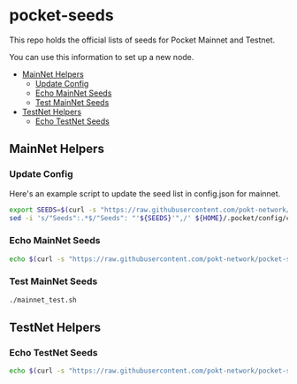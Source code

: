 # pocket-seeds <!-- omit in toc -->

This repo holds the official lists of seeds for Pocket Mainnet and Testnet.

You can use this information to set up a new node.

- [MainNet Helpers](#mainnet-helpers)
  - [Update Config](#update-config)
  - [Echo MainNet Seeds](#echo-mainnet-seeds)
  - [Test MainNet Seeds](#test-mainnet-seeds)
- [TestNet Helpers](#testnet-helpers)
  - [Echo TestNet Seeds](#echo-testnet-seeds)

## MainNet Helpers

### Update Config

Here's an example script to update the seed list in config.json for mainnet.

```bash
export SEEDS=$(curl -s "https://raw.githubusercontent.com/pokt-network/pocket-seeds/main/mainnet.txt" | tr '\n' ',' | sed 's/,*$//')
sed -i 's/"Seeds":.*$/"Seeds": "'${SEEDS}'",/' ${HOME}/.pocket/config/config.json
```

### Echo MainNet Seeds

```bash
echo $(curl -s "https://raw.githubusercontent.com/pokt-network/pocket-seeds/main/mainnet.txt" | tr '\n' ',' | sed 's/,*$//')
```

### Test MainNet Seeds

```bash
./mainnet_test.sh
```

## TestNet Helpers

### Echo TestNet Seeds

```bash
echo $(curl -s "https://raw.githubusercontent.com/pokt-network/pocket-seeds/main/testnet.txt" | tr '\n' ',' | sed 's/,*$//')
```
